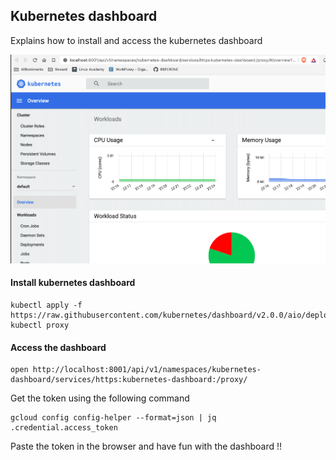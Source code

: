 ## Kubernetes dashboard
Explains how to install and access the kubernetes dashboard

<img src="dashboard.png"></img>

#### Install kubernetes dashboard
```shell script
kubectl apply -f https://raw.githubusercontent.com/kubernetes/dashboard/v2.0.0/aio/deploy/recommended.yaml
kubectl proxy
```

#### Access the dashboard
```shell script
open http://localhost:8001/api/v1/namespaces/kubernetes-dashboard/services/https:kubernetes-dashboard:/proxy/
```

Get the token using the following command 
```shell script
gcloud config config-helper --format=json | jq .credential.access_token 
```

Paste the token in the browser and 
have fun with the dashboard !!

